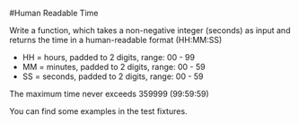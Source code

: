 #Human Readable Time

Write a function, which takes a non-negative integer (seconds) as input and returns the time in a human-readable format (HH:MM:SS)

* HH = hours, padded to 2 digits, range: 00 - 99
* MM = minutes, padded to 2 digits, range: 00 - 59
* SS = seconds, padded to 2 digits, range: 00 - 59

The maximum time never exceeds 359999 (99:59:59)

You can find some examples in the test fixtures.
